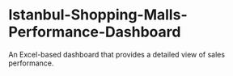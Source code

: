 # Istanbul-Shopping-Malls-Performance-Dashboard
An Excel-based dashboard that  provides a detailed view of sales performance.
